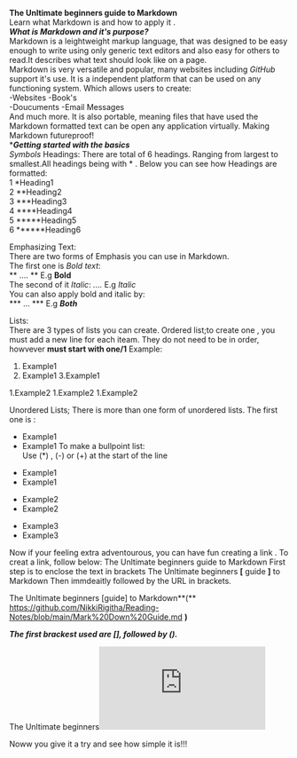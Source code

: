 **The Unltimate beginners guide to Markdown**  
Learn what Markdown is and how to apply it .  
***What is Markdown and it's purpose?***  
Markdown is a leightweight markup language, that was designed to be easy enough to write using only generic text editors and also easy for others to read.It describes what text should look like on a page.  
Markdown is very versatile and popular, many websites including *GitHub* support it's use.  It is a independent platform that can be used on any functioning system. Which allows users to create:  
-Websites
-Book's  
-Doucuments
-Email Messages  
And much more. It is also portable, meaning files that have used the Markdown formatted text can be open any application virtually. Making Markdown futureproof!  
****Getting started with the basics***  
*Symbols*
Headings:
There are total of 6 headings. Ranging from largest to smallest.All headings being with * . Below you can see how Headings are formatted:  
1 *Heading1   
2 **Heading2  
3 ***Heading3  
4 ****Heading4  
5 *****Heading5  
6 ******Heading6 

Emphasizing Text:  
There are two forms of Emphasis you can use in Markdown.     
The first one is *Bold text*:  
** .... ** E.g  **Bold**   
The second of it *Italic*:
*....* E.g *Italic*  
You can also apply bold and italic by:  
*** ... *** E.g ***Both***  

Lists:  
There are 3 types of lists you can create.
Ordered list;to create one , you must add a new line for each iteam. They do not need to be in order, howvever **must start with one/1**
Example:
1. Example1
2. Example1
3.Example1

1.Example2
1.Example2
1.Example2  

Unordered Lists; There is more than one form of unordered lists.
The first one is :
- Example1
- Example1
To make a bullpoint list:  
Use (*) , (-) or (+) at the start of the line    
* Example1    
* Example1    
- Example2  
- Example2  
+ Example3  
+ Example3  

Now if your feeling extra adventourous, you can have fun creating a link .
To creat a link, follow below:
The Unltimate beginners guide to Markdown
First step is to enclose the text in brackets 
The Unltimate beginners **[** guide **]** to Markdown
Then immdeaitly followed by the URL in brackets. 

The Unltimate beginners [guide]  to Markdown**(** https://github.com/NikkiRigitha/Reading-Notes/blob/main/Mark%20Down%20Guide.md **)**

***The first brackest used are [], followed by ().***


The Unltimate beginners![guide  to Markdown](https://github.com/NikkiRigitha/Reading-Notes/blob/main/Mark%20Down%20Guide.md)

Noww you give it a try and see how simple it is!!!









